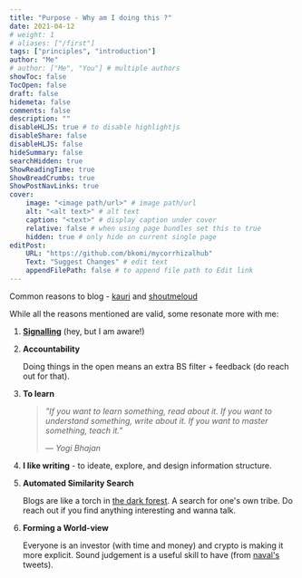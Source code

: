 ```yaml
---
title: "Purpose - Why am I doing this ?"
date: 2021-04-12
# weight: 1
# aliases: ["/first"]
tags: ["principles", "introduction"]
author: "Me"
# author: ["Me", "You"] # multiple authors
showToc: false
TocOpen: false
draft: false
hidemeta: false
comments: false
description: ""
disableHLJS: true # to disable highlightjs
disableShare: false
disableHLJS: false
hideSummary: false
searchHidden: true
ShowReadingTime: true
ShowBreadCrumbs: true
ShowPostNavLinks: true
cover:
    image: "<image path/url>" # image path/url
    alt: "<alt text>" # alt text
    caption: "<text>" # display caption under cover
    relative: false # when using page bundles set this to true
    hidden: true # only hide on current single page
editPost:
    URL: "https://github.com/bkomi/mycorrhizalhub"
    Text: "Suggest Changes" # edit text
    appendFilePath: false # to append file path to Edit link
---
```


Common reasons to blog - [kauri](https://kauri.io/#communities/Documentation%20and%20technical%20communication/why-do-people-write/)
 and [shoutmeloud](https://www.shoutmeloud.com/top-10-reasons-why-people-blog.html#8_To_connect_with_like-minded_people)


While all the reasons mentioned are valid, some resonate more with me:

1. [**Signalling**](https://jasoncollins.blog/please-not-another-bias-an-evolutionary-take-on-behavioural-economics/)  (hey, but I am aware!)

2. **Accountability** 

    Doing things in the open means an extra BS filter + feedback (do reach out for that).

3. **To learn**
 
    > *"If you want to learn something, read about it. If you want to understand something, write about it. If you want to master something, teach it."*
    >
    > — <cite>Yogi Bhajan</cite>

4. **I like writing** - to ideate, explore, and design information structure.

5. **Automated Similarity Search**

    Blogs are like a torch in [the dark forest](https://g.co/kgs/JEa3sY). A search for one's own tribe. Do reach out if you find anything interesting and wanna talk.
    
6. **Forming a World-view**

    Everyone is an investor (with time and money) and crypto is making it more explicit. Sound judgement is a useful skill to have (from [naval's](https://twitter.com/naval) tweets).
